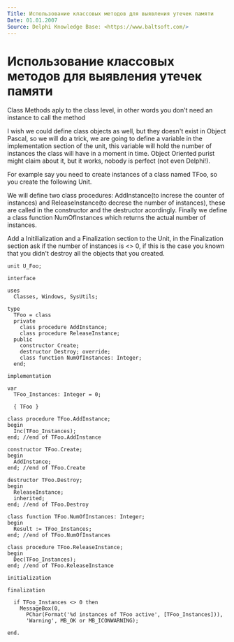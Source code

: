 ```yaml
---
Title: Использование классовых методов для выявления утечек памяти
Date: 01.01.2007
Source: Delphi Knowledge Base: <https://www.baltsoft.com/>
---
```



Использование классовых методов для выявления утечек памяти
===========================================================

Class Methods aply to the class level, in other words you don't need an
instance to call the method

I wish we could define class objects as well, but they doesn't exist in
Object Pascal, so we will do a trick, we are going to define a variable
in the implementation section of the unit, this variable will hold the
number of instances the class will have in a moment in time. Object
Oriented purist might claim about it, but it works, nobody is perfect
(not even Delphi!).

For example say you need to create instances of a class named TFoo, so
you create the following Unit.

We will define two class procedures: AddInstance(to increse the counter
of instances) and ReleaseInstance(to decrese the number of instances),
these are called in the constructor and the destructor acordingly.
Finally we define a class function NumOfInstances which returns the
actual number of instances.

Add a Initilialization and a Finalization section to the Unit, in the
Finalization section ask if the number of instances is \<\> 0, if this
is the case you known that you didn't destroy all the objects that you
created.

    unit U_Foo;
     
    interface
     
    uses
      Classes, Windows, SysUtils;
     
    type
      TFoo = class
      private
        class procedure AddInstance;
        class procedure ReleaseInstance;
      public
        constructor Create;
        destructor Destroy; override;
        class function NumOfInstances: Integer;
      end;
     
    implementation
     
    var
      TFoo_Instances: Integer = 0;
     
      { TFoo }
     
    class procedure TFoo.AddInstance;
    begin
      Inc(TFoo_Instances);
    end; //end of TFoo.AddInstance
     
    constructor TFoo.Create;
    begin
      AddInstance;
    end; //end of TFoo.Create
     
    destructor TFoo.Destroy;
    begin
      ReleaseInstance;
      inherited;
    end; //end of TFoo.Destroy
     
    class function TFoo.NumOfInstances: Integer;
    begin
      Result := TFoo_Instances;
    end; //end of TFoo.NumOfInstances
     
    class procedure TFoo.ReleaseInstance;
    begin
      Dec(TFoo_Instances);
    end; //end of TFoo.ReleaseInstance
     
    initialization
     
    finalization
     
      if TFoo_Instances <> 0 then
        MessageBox(0,
          PChar(Format('%d instances of TFoo active', [TFoo_Instances])),
          'Warning', MB_OK or MB_ICONWARNING);
     
    end.

